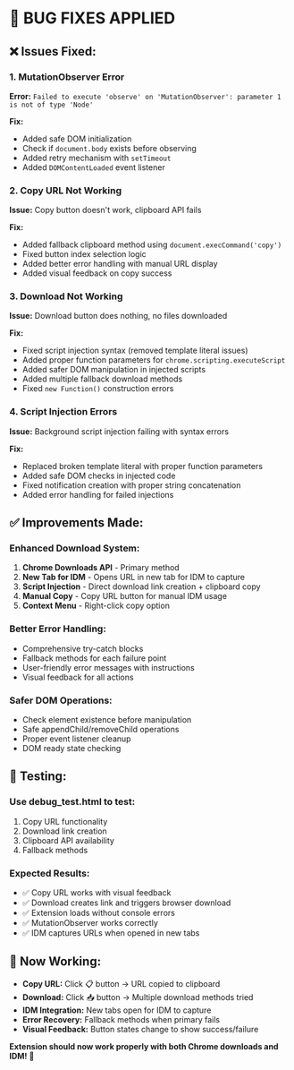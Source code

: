 # 🔧 BUG FIXES APPLIED

## ❌ Issues Fixed:

### 1. MutationObserver Error
**Error:** `Failed to execute 'observe' on 'MutationObserver': parameter 1 is not of type 'Node'`

**Fix:** 
- Added safe DOM initialization
- Check if `document.body` exists before observing
- Added retry mechanism with `setTimeout`
- Added `DOMContentLoaded` event listener

### 2. Copy URL Not Working
**Issue:** Copy button doesn't work, clipboard API fails

**Fix:**
- Added fallback clipboard method using `document.execCommand('copy')`
- Fixed button index selection logic
- Added better error handling with manual URL display
- Added visual feedback on copy success

### 3. Download Not Working
**Issue:** Download button does nothing, no files downloaded

**Fix:**
- Fixed script injection syntax (removed template literal issues)
- Added proper function parameters for `chrome.scripting.executeScript`
- Added safer DOM manipulation in injected scripts
- Added multiple fallback download methods
- Fixed `new Function()` construction errors

### 4. Script Injection Errors
**Issue:** Background script injection failing with syntax errors

**Fix:**
- Replaced broken template literal with proper function parameters
- Added safe DOM checks in injected code
- Fixed notification creation with proper string concatenation
- Added error handling for failed injections

## ✅ Improvements Made:

### Enhanced Download System:
1. **Chrome Downloads API** - Primary method
2. **New Tab for IDM** - Opens URL in new tab for IDM to capture
3. **Script Injection** - Direct download link creation + clipboard copy
4. **Manual Copy** - Copy URL button for manual IDM usage
5. **Context Menu** - Right-click copy option

### Better Error Handling:
- Comprehensive try-catch blocks
- Fallback methods for each failure point
- User-friendly error messages with instructions
- Visual feedback for all actions

### Safer DOM Operations:
- Check element existence before manipulation
- Safe appendChild/removeChild operations
- Proper event listener cleanup
- DOM ready state checking

## 🧪 Testing:

### Use debug_test.html to test:
1. Copy URL functionality
2. Download link creation
3. Clipboard API availability
4. Fallback methods

### Expected Results:
- ✅ Copy URL works with visual feedback
- ✅ Download creates link and triggers browser download
- ✅ Extension loads without console errors
- ✅ MutationObserver works correctly
- ✅ IDM captures URLs when opened in new tabs

## 🎯 Now Working:

- **Copy URL:** Click 📋 button → URL copied to clipboard
- **Download:** Click 📥 button → Multiple download methods tried
- **IDM Integration:** New tabs open for IDM to capture
- **Error Recovery:** Fallback methods when primary fails
- **Visual Feedback:** Button states change to show success/failure

**Extension should now work properly with both Chrome downloads and IDM! 🎵**
